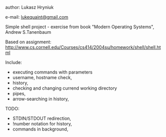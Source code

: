 author: Lukasz Hryniuk

e-mail: lukequaint@gmail.com


Simple shell project - exercise from book
"Modern Operating Systems", Andrew S.Tanenbaum

Based on assignment:
http://www.cs.cornell.edu/Courses/cs414/2004su/homework/shell/shell.html

Include:
  - executing commands with parameters
  - username, hostname check,
  - history,
  - checking and changing currend working directory
  - pipes,
  - arrow-searching in history,

TODO:
  - STDIN/STDOUT redirection,
  - !number notation for history,
  - commands in background,
